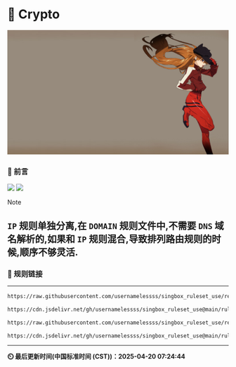 
# 🧸 Crypto
![](https://raw.githubusercontent.com/usernamelessss/picture-bed/main/images/202504042256831.jpg)
### 📣 前言
![](https://shields.io/badge/-移除重复规则-ff69b4) ![](https://shields.io/badge/-IP&nbsp;规则单独存放不与&nbsp;DOMAIN&nbsp;等混合-green)
> [!NOTE]
**`IP` 规则单独分离,在 `DOMAIN` 规则文件中,不需要 `DNS` 域名解析的,如果和 `IP` 规则混合,导致排列路由规则的时候,顺序不够灵活.**
---

###  🔗 规则链接
---

```url
https://raw.githubusercontent.com/usernamelessss/singbox_ruleset_use/refs/heads/main/rule/Crypto/Crypto_No_IP.json
```

```url
https://cdn.jsdelivr.net/gh/usernamelessss/singbox_ruleset_use@main/rule/Crypto/Crypto_No_IP.json
```

```url
https://raw.githubusercontent.com/usernamelessss/singbox_ruleset_use/refs/heads/main/rule/Crypto/Crypto_No_IP.srs
```

```url
https://cdn.jsdelivr.net/gh/usernamelessss/singbox_ruleset_use@main/rule/Crypto/Crypto_No_IP.srs
```

---
**⏲️ 最后更新时间(中国标准时间 (CST))：2025-04-20 07:24:44**